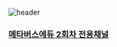 ![header](https://capsule-render.vercel.app/api?type=waving&color=gradient&height=200&section=header&text=hyunki&fontSize=90)

### [메타버스에듀 2회차 전용채널](https://discord.gg/nDUP55dVBs)
